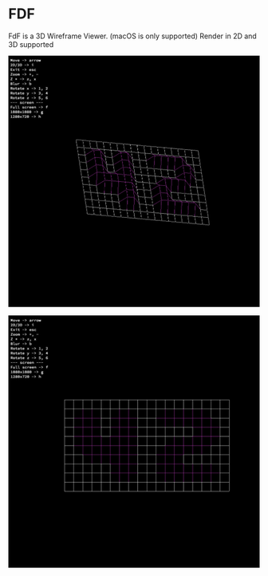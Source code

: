 # FDF

FdF is a 3D Wireframe Viewer. (macOS is only supported)
Render in 2D and 3D supported

![42 in 3D](./images/42_3d.png)

![42 in 2D](./images/42_2d.png)
